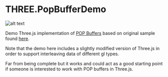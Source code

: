 # THREE.PopBufferDemo

![alt text](./data/gifs/bunny_color_pop.gif)

Demo Three.js implementation of [POP Buffers](https://x3dom.org/pop/) based on original sample found [here](https://github.com/bhaettasch/pop-buffer-demo).

Note that the demo here includes a slightly modified version of Three.js in order to support interleaving data of different gl types.

Far from being complete but it works and could act as a good starting point if someone is interested to work with POP buffers in Three.js.
